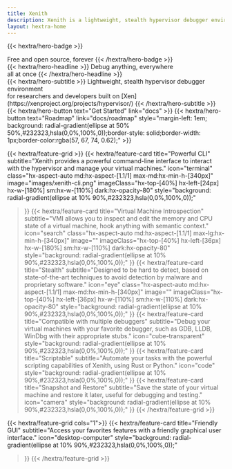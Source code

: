 ```yaml
---
title: Xenith
description: Xenith is a lightweight, stealth hypervisor debugger environment for researchers and developers built on Xen.
layout: hextra-home
---
```


{{< hextra/hero-badge >}}
  <div class="hx-w-2 hx-h-2 hx-rounded-full hx-bg-primary-100"></div>
  <span>Free and open source, forever</span>
{{< /hextra/hero-badge >}}

<div class="hx-mt-6 hx-mb-6">
{{< hextra/hero-headline >}}
  Debug anything, everywhere&nbsp;<br class="sm:hx-block hx-hidden" />all at once
{{< /hextra/hero-headline >}}
</div>

<div class="hx-mb-12">
{{< hextra/hero-subtitle >}}
  Lightweight, stealth hypervisor debugger environment&nbsp;<br class="sm:hx-block hx-hidden" />for researchers and developers built on [Xen](https://xenproject.org/projects/hypervisor/)
{{< /hextra/hero-subtitle >}}
</div>

<div class="hx-mb-6">
{{< hextra/hero-button text="Get Started" link="docs" >}}
{{< hextra/hero-button text="Roadmap" link="docs/roadmap" style="margin-left: 1em; background: radial-gradient(ellipse at 50% 50%,#232323,hsla(0,0%,100%,0));border-style: solid;border-width: 1px;border-color:rgba(57, 67, 74, 0.62);" >}}
</div>

<div class="hx-mt-6"></div>

{{< hextra/feature-grid >}}
  {{< hextra/feature-card
    title="Powerful CLI"
    subtitle="Xenith provides a powerful command-line interface to interact with the hypervisor and manage your virtual machines."
    icon="terminal"
    class="hx-aspect-auto md:hx-aspect-[1.1/1] max-md:hx-min-h-[340px]"
    image="images/xenith-cli.png"
    imageClass="hx-top-[40%] hx-left-[24px] hx-w-[180%] sm:hx-w-[110%] dark:hx-opacity-80"
    style="background: radial-gradient(ellipse at 10% 90%,#232323,hsla(0,0%,100%,0));"
  >}}
  {{< hextra/feature-card
    title="Virtual Machine Introspection"
    subtitle="VMI allows you to inspect and edit the memory and CPU state of a virtual machine, hook anything with semantic context."
    icon="search"
    class="hx-aspect-auto md:hx-aspect-[1.1/1] max-lg:hx-min-h-[340px]"
    image=""
    imageClass="hx-top-[40%] hx-left-[36px] hx-w-[180%] sm:hx-w-[110%] dark:hx-opacity-80"
    style="background: radial-gradient(ellipse at 10% 90%,#232323,hsla(0,0%,100%,0));"
  >}}
  {{< hextra/feature-card
    title="Stealth"
    subtitle="Designed to be hard to detect, based on state-of-the-art techniques to avoid detection by malware and proprietary software."
    icon="eye"
    class="hx-aspect-auto md:hx-aspect-[1.1/1] max-md:hx-min-h-[340px]"
    image=""
    imageClass="hx-top-[40%] hx-left-[36px] hx-w-[110%] sm:hx-w-[110%] dark:hx-opacity-80"
    style="background: radial-gradient(ellipse at 10% 90%,#232323,hsla(0,0%,100%,0));"
  >}}
  {{< hextra/feature-card
    title="Compatible with multiple debuggers"
    subtitle="Debug your virtual machines with your favorite debugger, such as GDB, LLDB, WinDbg with their appropriate stubs."
    icon="cube-transparent"
    style="background: radial-gradient(ellipse at 10% 90%,#232323,hsla(0,0%,100%,0));"
  >}}
  {{< hextra/feature-card
    title="Scriptable"
    subtitle="Automate your tasks with the powerful scripting capabilities of Xenith, using Rust or Python."
    icon="code"
    style="background: radial-gradient(ellipse at 10% 90%,#232323,hsla(0,0%,100%,0));"
  >}}
  {{< hextra/feature-card
    title="Snapshot and Restore"
    subtitle="Save the state of your virtual machine and restore it later, useful for debugging and testing."
    icon="camera"
    style="background: radial-gradient(ellipse at 10% 90%,#232323,hsla(0,0%,100%,0));"
  >}}
{{< /hextra/feature-grid >}}

<div class="hx-mt-6"></div>

{{< hextra/feature-grid cols="1">}}
  {{< hextra/feature-card
    title="Friendly GUI"
    subtitle="Access your favorites features with a friendly graphical user interface."
    icon="desktop-computer"
    style="background: radial-gradient(ellipse at 10% 90%,#232323,hsla(0,0%,100%,0));"
  >}}
{{< /hextra/feature-grid >}}

<div class="hx-mt-6"></div>
